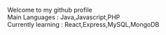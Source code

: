 Welcome to my github profile <br/>
Main Languages : Java,Javascript,PHP <br/>
Currently learning : React,Express,MySQL,MongoDB


<!--



-->
